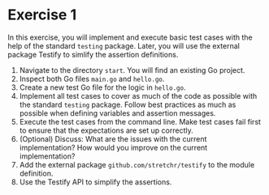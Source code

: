 # Exercise 1

In this exercise, you will implement and execute basic test cases with the help of the standard `testing` package. Later, you will use the external package Testify to simlify the assertion definitions.

1. Navigate to the directory `start`. You will find an existing Go project.
2. Inspect both Go files `main.go` and `hello.go`.
3. Create a new test Go file for the logic in `hello.go`.
4. Implement all test cases to cover as much of the code as possible with the standard `testing` package. Follow best practices as much as possible when defining variables and assertion messages.
5. Execute the test cases from the command line. Make test cases fail first to ensure that the expectations are set up correctly.
6. (Optional) Discuss: What are the issues with the current implementation? How would you improve on the current implementation?
7. Add the external package `github.com/stretchr/testify` to the module definition.
8. Use the Testify API to simplify the assertions.